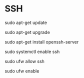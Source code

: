 # SSH
sudo apt-get update

sudo apt-get upgrade

sudo apt-get install openssh-server

sudo systemctl enable ssh

sudo ufw allow ssh

sudo ufw enable
